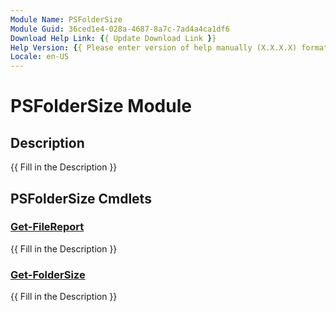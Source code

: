 ```yaml
---
Module Name: PSFolderSize
Module Guid: 36ced1e4-028a-4687-8a7c-7ad4a4ca1df6
Download Help Link: {{ Update Download Link }}
Help Version: {{ Please enter version of help manually (X.X.X.X) format }}
Locale: en-US
---
```


# PSFolderSize Module
## Description
{{ Fill in the Description }}

## PSFolderSize Cmdlets
### [Get-FileReport](Get-FileReport.md)
{{ Fill in the Description }}

### [Get-FolderSize](Get-FolderSize.md)
{{ Fill in the Description }}

